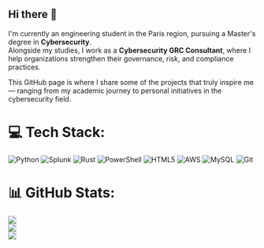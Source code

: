 ## Hi there 👋

I'm currently an engineering student in the Paris region, pursuing a Master's degree in **Cybersecurity**.  
Alongside my studies, I work as a **Cybersecurity GRC Consultant**, where I help organizations strengthen their governance, risk, and compliance practices.  

This GitHub page is where I share some of the projects that truly inspire me — ranging from my academic journey to personal initiatives in the cybersecurity field.  


# 💻 Tech Stack:
![Python](https://img.shields.io/badge/python-3670A0?style=for-the-badge&logo=python&logoColor=ffdd54) ![Splunk](https://img.shields.io/badge/splunk-%23000000.svg?style=for-the-badge&logo=splunk&logoColor=white) ![Rust](https://img.shields.io/badge/rust-%23000000.svg?style=for-the-badge&logo=rust&logoColor=white) ![PowerShell](https://img.shields.io/badge/PowerShell-%235391FE.svg?style=for-the-badge&logo=powershell&logoColor=white) ![HTML5](https://img.shields.io/badge/html5-%23E34F26.svg?style=for-the-badge&logo=html5&logoColor=white) ![AWS](https://img.shields.io/badge/AWS-%23FF9900.svg?style=for-the-badge&logo=amazon-aws&logoColor=white) ![MySQL](https://img.shields.io/badge/mysql-4479A1.svg?style=for-the-badge&logo=mysql&logoColor=white) ![Git](https://img.shields.io/badge/git-%23F05033.svg?style=for-the-badge&logo=git&logoColor=white)
# 📊 GitHub Stats:
![](https://github-readme-stats.vercel.app/api?username=ThomasTyg15&theme=merko&hide_border=false&include_all_commits=false&count_private=false)<br/>
![](https://nirzak-streak-stats.vercel.app/?user=ThomasTyg15&theme=merko&hide_border=false)<br/>
![](https://github-readme-stats.vercel.app/api/top-langs/?username=ThomasTyg15&theme=merko&hide_border=false&include_all_commits=false&count_private=false&layout=compact)

<!-- Proudly created with GPRM ( https://gprm.itsvg.in ) -->
